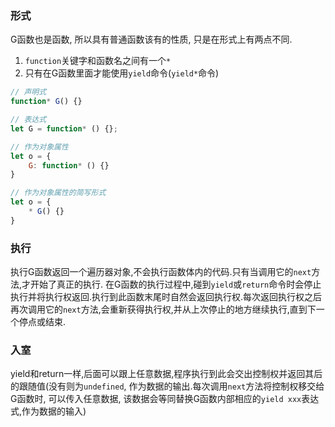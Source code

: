 ### 形式
G函数也是函数, 所以具有普通函数该有的性质, 只是在形式上有两点不同.
1. `function`关键字和函数名之间有一个`*`
2. 只有在G函数里面才能使用`yield`命令(`yield*`命令)

```js
// 声明式
function* G() {}

// 表达式
let G = function* () {};

// 作为对象属性
let o = {
    G: function* () {}
}

// 作为对象属性的简写形式
let o = {
    * G() {}
}
```

### 执行
执行G函数返回一个遍历器对象,不会执行函数体内的代码.只有当调用它的`next`方法,才开始了真正的执行.
在G函数的执行过程中,碰到`yield`或`return`命令时会停止执行并将执行权返回.执行到此函数末尾时自然会返回执行权.每次返回执行权之后再次调用它的`next`方法,会重新获得执行权,并从上次停止的地方继续执行,直到下一个停点或结束.

### 入室
yield和return一样,后面可以跟上任意数据,程序执行到此会交出控制权并返回其后的跟随值(没有则为`undefined`, 作为数据的输出.每次调用`next`方法将控制权移交给G函数时, 可以传入任意数据, 该数据会等同替换G函数内部相应的`yield xxx`表达式,作为数据的输入)
